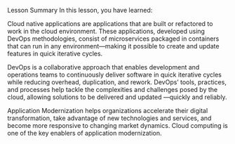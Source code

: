 Lesson Summary
In this lesson, you have learned:
  

Cloud native applications are applications that are built or refactored to work in the cloud environment. These applications, developed using DevOps methodologies, consist of microservices packaged in containers that can run in any environment—making it possible to create and update features in quick iterative cycles.

DevOps is a collaborative approach that enables development and operations teams to continuously deliver software in quick iterative cycles while reducing overhead, duplication, and rework. DevOps’ tools, practices, and processes help tackle the complexities and challenges posed by the cloud, allowing solutions to be delivered and updated —quickly and reliably. 

Application Modernization helps organizations accelerate their digital transformation, take advantage of new technologies and services, and become more responsive to changing market dynamics. Cloud computing is one of the key enablers of application modernization.